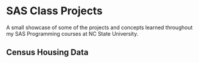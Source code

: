 # SAS Class Projects 
A small showcase of some of the projects and concepts learned throughout my SAS Programming courses at NC State University. 
## Census Housing Data
